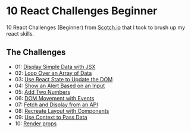 # 10 React Challenges Beginner

10 React Challenges (Beginner) from [Scotch.io](https://scotch.io/courses/10-react-challenges-beginner) that I took to brush up my react skills.

## The Challenges

- 01: [Display Simple Data with JSX](https://github.com/danielacb/course_10-react-challenges-beginner/tree/master/01-display-simple-data)
- 02: [Loop Over an Array of Data](https://github.com/danielacb/course_10-react-challenges-beginner/tree/master/02-loop-over-array)
- 03: [Use React State to Update the DOM](https://github.com/danielacb/course_10-react-challenges-beginner/tree/master/03-use-react-state-to-update-dom)
- 04: [Show an Alert Based on an Input](https://github.com/danielacb/course_10-react-challenges-beginner/tree/master/04-listen-for-events)
- 05: [Add Two Numbers](https://github.com/danielacb/course_10-react-challenges-beginner/tree/master/05-calculator-adder)
- 06: [DOM Movement with Events](https://github.com/danielacb/course_10-react-challenges-beginner/tree/master/06-move-box)
- 07: [Fetch and Display from an API](https://github.com/danielacb/course_10-react-challenges-beginner/tree/master/07-fetch-and-display-from-an-api)
- 08: [Recreate Layout with Components](https://github.com/danielacb/course_10-react-challenges-beginner/tree/master/08-using-components)
- 09: [Use Context to Pass Data](https://github.com/danielacb/course_10-react-challenges-beginner/tree/master/09-use-react-context)
- 10: [Render props](https://github.com/danielacb/course_10-react-challenges-beginner/tree/master/10-render-props)
